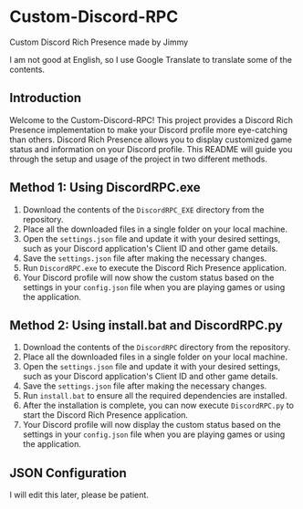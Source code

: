 # Custom-Discord-RPC
Custom Discord Rich Presence made by Jimmy

I am not good at English, so I use Google Translate to translate some of the contents. 

## Introduction

Welcome to the Custom-Discord-RPC! This project provides a Discord Rich Presence implementation to make your Discord profile more eye-catching than others. Discord Rich Presence allows you to display customized game status and information on your Discord profile. This README will guide you through the setup and usage of the project in two different methods.

## Method 1: Using DiscordRPC.exe

1. Download the contents of the `DiscordRPC_EXE` directory from the repository.
2. Place all the downloaded files in a single folder on your local machine.
3. Open the `settings.json` file and update it with your desired settings, such as your Discord application's Client ID and other game details.
4. Save the `settings.json` file after making the necessary changes.
5. Run `DiscordRPC.exe` to execute the Discord Rich Presence application.
6. Your Discord profile will now show the custom status based on the settings in your `config.json` file when you are playing games or using the application.

## Method 2: Using install.bat and DiscordRPC.py

1. Download the contents of the `DiscordRPC` directory from the repository.
2. Place all the downloaded files in a single folder on your local machine.
3. Open the `settings.json` file and update it with your desired settings, such as your Discord application's Client ID and other game details.
4. Save the `settings.json` file after making the necessary changes.
5. Run `install.bat` to ensure all the required dependencies are installed.
6. After the installation is complete, you can now execute `DiscordRPC.py` to start the Discord Rich Presence application.
7. Your Discord profile will now display the custom status based on the settings in your `config.json` file when you are playing games or using the application.

## JSON Configuration

I will edit this later, please be patient.
